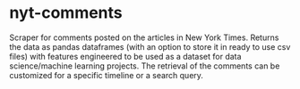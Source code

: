 # nyt-comments
Scraper for comments posted on the articles in New York Times. Returns the data as pandas dataframes (with an option to store it in ready to use csv files) with features engineered to be used as a dataset for data science/machine learning projects. The retrieval of the comments can be customized for a specific timeline or a search query.  
